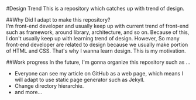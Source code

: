 #Design Trend
This is a repository which catches up with trend of design.  

##Why Did I adapt to make this repository?  
I'm front-end developer and usually keep up with current trend of front-end such as framework, around library, architecture, and so on. Because of this, I don't usually keep up with learning trend of design.
However, So many front-end developer are related to design because we usually make portion of HTML and CSS.
That's why I wanna learn design. This is my motivation.

##Work progress
In the future, I'm gonna organize this repository such as ...
- Everyone can see my article on GitHub as a web page, which means I will adapt to use static page generator such as Jekyll.
- Change directory hierarchie.
- and more...
